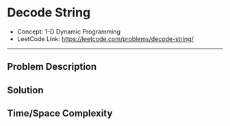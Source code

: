 # Decode String

- Concept: 1-D Dynamic Programming
- LeetCode Link: https://leetcode.com/problems/decode-string/

---

## Problem Description

## Solution

## Time/Space Complexity


